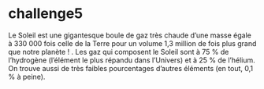 # challenge5
Le Soleil est une gigantesque boule de gaz très chaude d’une masse égale à 330 000 fois celle de la Terre pour un volume 1,3 million de fois plus grand que notre planète ! . Les gaz qui composent le Soleil sont à 75 % de l’hydrogène (l’élément le plus répandu dans l’Univers) et à 25 % de l’hélium. On trouve aussi de très faibles pourcentages d’autres éléments (en tout, 0,1 % à peine).

